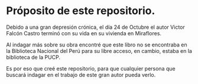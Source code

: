 # Próposito de este repositorio.
Debido a una gran depresión crónica, el día 24 de Octubre el autor Victor Falcón Castro terminó con su vida en su vivienda en Miraflores.

Al indagar más sobre su obra encontré que este libro no se encontraba en la Biblioteca Nacional del Perú para su libre acceso, en cambio, estaba en la biblioteca de la PUCP.

Es por eso que creé este repositorio, para que cualquier persona que buscará indagar en el trabajo de este gran autor pueda verlo.
